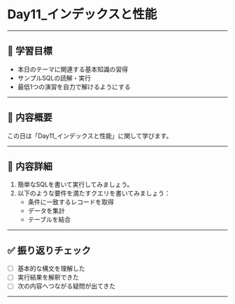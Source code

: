 # Day11_インデックスと性能

---

## 🎯 学習目標

- 本日のテーマに関連する基本知識の習得
- サンプルSQLの読解・実行
- 最低1つの演習を自力で解けるようにする

---

## 📘 内容概要

この日は「Day11_インデックスと性能」に関して学びます。

---

## 📝 内容詳細

1. 簡単なSQLを書いて実行してみましょう。
2. 以下のような要件を満たすクエリを書いてみましょう：
   - 条件に一致するレコードを取得
   - データを集計
   - テーブルを結合

---

## ✅ 振り返りチェック

- [ ] 基本的な構文を理解した
- [ ] 実行結果を解釈できた
- [ ] 次の内容へつながる疑問が出てきた

---
